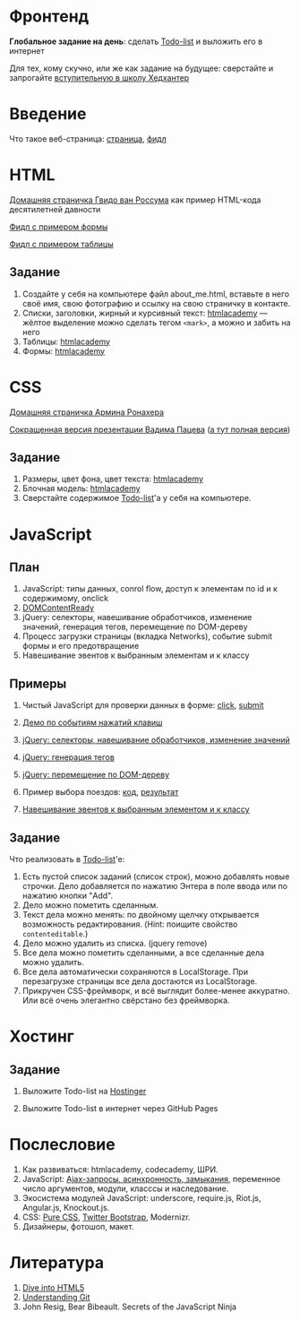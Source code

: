 Фронтенд
========

**Глобальное задание на день**: сделать [Todo-list](http://ahamlett.com/Backbone.localStorage/examples/index.html) и выложить его в интернет

Для тех, кому скучно, или же как задание на будущее: сверстайте и запрогайте [вступительную в школу Хедхантер](https://github.com/vpavlenko/hh-school-frontend)

Введение
========

Что такое веб-страница: [страница](http://vpavlenko.github.io/startup-engineering/frontend/intro/), [фидл](http://jsfiddle.net/LBxWP/1/)

HTML
====

[Домашняя страничка Гвидо ван Россума](http://www.python.org/~guido/) как пример HTML-кода десятилетней давности

[Фидл с примером формы](http://jsfiddle.net/ZJcX2/1/)

[Фидл с примером таблицы](http://jsfiddle.net/b6R9R/)

Задание
-------

1. Создайте у себя на компьютере файл about_me.html, вставьте в него своё имя, свою фотографию и ссылку на свою страничку в контакте.
2. Списки, заголовки, жирный и курсивный текст: [htmlacademy](http://htmlacademy.ru/courses/38/run/16) — жёлтое выделение можно сделать тегом `<mark>`, а можно и забить на него
3. Таблицы: [htmlacademy](http://htmlacademy.ru/courses/39/run/9)
4. Формы: [htmlacademy](http://htmlacademy.ru/courses/46/run/11)

CSS
===

[Домашняя страничка Армина Ронахера](http://lucumr.pocoo.org/)

[Сокращенная версия презентации Вадима Пацева](http://vpavlenko.github.io/startup-engineering/frontend/YWDS-CSS-shortened/) ([а тут полная версия](http://vpavlenko.github.io/YWDS-CSS/))

Задание
-------

1. Размеры, цвет фона, цвет текста: [htmlacademy](http://htmlacademy.ru/courses/41/run/15)
2. Блочная модель: [htmlacademy](http://htmlacademy.ru/courses/44/run/8)
3. Сверстайте содержимое [Todo-list](http://ahamlett.com/Backbone.localStorage/examples/index.html)'а у себя на компьютере.

JavaScript
==========

План
----

1. JavaScript: типы данных, conrol flow, доступ к элементам по id и к содержимому, onclick
2. [DOMContentReady](https://gist.github.com/vpavlenko/9092030)
2. jQuery: селекторы, навешивание обработчиков, изменение значений, генерация тегов, перемещение по DOM-дереву
4. Процесс загрузки страницы (вкладка Networks), событие submit формы и его предотвращение
5. Навешивание эвентов к выбранным элементам и к классу

Примеры
-------

1. Чистый JavaScript для проверки данных в форме: [click](http://jsfiddle.net/u56uW/6/), [submit](http://jsfiddle.net/u56uW/4/)
4. [Демо по событиям нажатий клавиш](http://javascript.info/tutorial/keyboard-events)

7. [jQuery: селекторы, навешивание обработчиков, изменение значений](http://jsfiddle.net/J45tc/10/)
8. [jQuery: генерация тегов](http://jsfiddle.net/Ta576/2/)
9. [jQuery: перемещение по DOM-дереву](http://jsfiddle.net/5CyNu/3/)

2. Пример выбора поездов: [код](https://github.com/vpavlenko/js-todo-task/tree/master/rasp), [результат](http://vpavlenko.github.io/js-todo-task/rasp/)

3. [Навешивание эвентов к выбранным элементом и к классу](http://jsfiddle.net/8YbM9/1/)


Задание
-------

Что реализовать в [Todo-list](http://ahamlett.com/Backbone.localStorage/examples/index.html)'е:

1. Есть пустой список заданий (список строк), можно добавлять новые строчки. Дело добавляется по нажатию Энтера в поле ввода или по нажатию кнопки "Add".
2. Дело можно пометить сделанным. 
4. Текст дела можно менять: по двойному щелчку открывается возможность редактирования. (Hint: поищите свойство `contenteditable`.)
3. Дело можно удалить из списка. (jquery remove)
3. Все дела можно пометить сделанными, а все сделанные дела можно удалить.
5. Все дела автоматически сохраняются в LocalStorage. При перезагрузке страницы все дела достаются из LocalStorage.
6. Прикручен CSS-фреймворк, и всё выглядит более-менее аккуратно. Или всё очень элегантно свёрстано без фреймворка.

Хостинг
=======

Задание
-------

1. Выложите Todo-list на [Hostinger](http://www.hostinger.ru/)

2. Выложите Todo-list в интернет через GitHub Pages


Послесловие
===========

1. Как развиваться: htmlacademy, codecademy, ШРИ.
2. JavaScript: [Ajax-запросы, асинхронность, замыкания](http://jsfiddle.net/eLeV9/2/), переменное число аргументов, модули, класссы и наследование. 
3. Экосистема модулей JavaScript: underscore, require.js, Riot.js, Angular.js, Knockout.js.
4. CSS: [Pure CSS](http://purecss.io/), [Twitter Bootstrap](http://getbootstrap.com/), Modernizr.
5. Дизайнеры, фотошоп, макет.

Литература
==========

1. [Dive into HTML5](http://diveintohtml5.info/)
1. [Understanding Git](http://web.mit.edu/nelhage/Public/git-slides-2009.pdf)
3. John Resig, Bear Bibeault. Secrets of the JavaScript Ninja